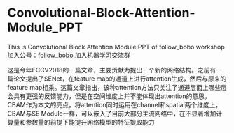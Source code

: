 # Convolutional-Block-Attention-Module_PPT
This is Convolutional Block Attention Module PPT of follow_bobo workshop
加入公号：follow_bobo,加入机器学习交流群

这是今年ECCV2018的一篇文章，主要贡献为提出一个新的网络结构。之前有一篇论文提出了SENet，在feature map的通道上进行attention生成，然后与原来的feature map相乘。这篇文章指出，该种attention方法只关注了通道层面上哪些层会具有更强的反馈能力，但是在空间维度上并不能体现出attention的意思。CBAM作为本文的亮点，将attention同时运用在channel和spatial两个维度上，CBAM与SE Module一样，可以嵌入了目前大部分主流网络中，在不显著增加计算量和参数量的前提下能提升网络模型的特征提取能力

